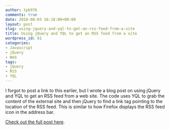 ```yaml
---
author: tpb976
comments: true
date: 2010-08-03 16:18:00+00:00
layout: post
slug: using-jquery-and-yql-to-get-an-rss-feed-from-a-site
title: Using jQuery and YQL to get an RSS feed from a site
wordpress_id: 81
categories:
- Javascript
- jQuery
- Web
tags:
- jQuery
- RSS
- YQL
---
```


I forgot to post a link to this earlier, but I wrote a blog post on using jQuery and YQL to get an RSS feed from a web site.  The code uses YQL to grab the content of the external site and then jQuery to find a link tag pointing to the location of the RSS feed.  This is similar to how Firefox displays the RSS feed icon in the address bar.

[Check out the full post here](http://lanitdev.wordpress.com/2010/02/26/using-jquery-and-yql-to-get-an-rss-feed-from-a-site/).
